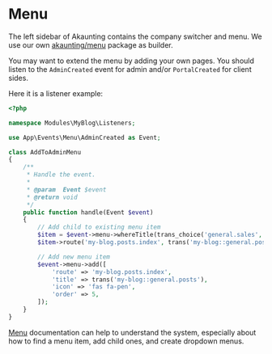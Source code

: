 Menu
====

The left sidebar of Akaunting contains the company switcher and menu. We use our own [akaunting/menu](https://github.com/akaunting/menu) package as builder.

You may want to extend the menu by adding your own pages. You should listen to the `AdminCreated` event for admin and/or `PortalCreated` for client sides.

Here it is a listener example:

```php
<?php

namespace Modules\MyBlog\Listeners;

use App\Events\Menu\AdminCreated as Event;

class AddToAdminMenu
{
    /**
     * Handle the event.
     *
     * @param  Event $event
     * @return void
     */
    public function handle(Event $event)
    {
        // Add child to existing menu item
        $item = $event->menu->whereTitle(trans_choice('general.sales', 2));
        $item->route('my-blog.posts.index', trans('my-blog::general.posts'), [], 4, ['icon' => '']);

        // Add new menu item
        $event->menu->add([
            'route' => 'my-blog.posts.index',
            'title' => trans('my-blog::general.posts'),
            'icon' => 'fas fa-pen',
            'order' => 5,
        ]);
    }
}
```

[Menu](https://github.com/akaunting/menu/wiki) documentation can help to understand the system, especially about how to find a menu item, add child ones, and create dropdown menus.
